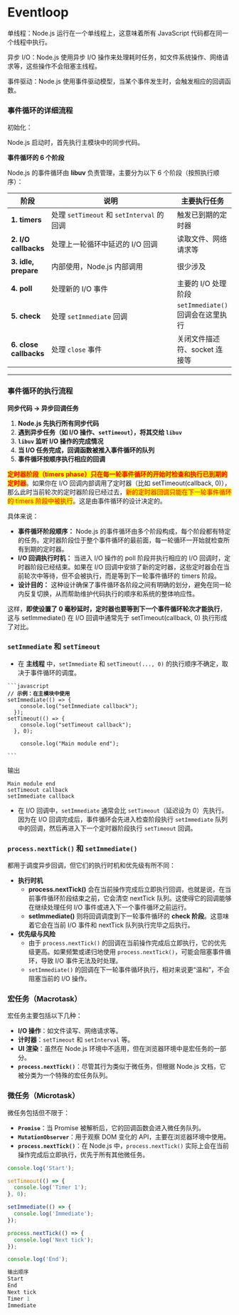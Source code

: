 # Eventloop

单线程：Node.js 运行在一个单线程上，这意味着所有 JavaScript 代码都在同一个线程中执行。

异步 I/O：Node.js 使用异步 I/O 操作来处理耗时任务，如文件系统操作、网络请求等，这些操作不会阻塞主线程。

事件驱动：Node.js 使用事件驱动模型，当某个事件发生时，会触发相应的回调函数。

### 事件循环的详细流程

初始化：

Node.js 启动时，首先执行主模块中的同步代码。

**事件循环的 6 个阶段**

Node.js 的事件循环由 **libuv** 负责管理，主要分为以下 6 个阶段（按照执行顺序）：

<table><thead><tr><th>阶段</th><th width="321">说明</th><th>主要执行任务</th></tr></thead><tbody><tr><td><strong>1. timers</strong></td><td>处理 <code>setTimeout</code> 和 <code>setInterval</code> 的回调</td><td>触发已到期的定时器</td></tr><tr><td><strong>2. I/O callbacks</strong></td><td>处理上一轮循环中延迟的 I/O 回调</td><td>读取文件、网络请求等</td></tr><tr><td><strong>3. idle, prepare</strong></td><td>内部使用，Node.js 内部调用</td><td>很少涉及</td></tr><tr><td><strong>4. poll</strong></td><td>处理新的 I/O 事件</td><td>主要的 I/O 处理阶段</td></tr><tr><td><strong>5. check</strong></td><td>处理 <code>setImmediate</code> 回调</td><td><code>setImmediate()</code> 回调会在这里执行</td></tr><tr><td><strong>6. close callbacks</strong></td><td>处理 <code>close</code> 事件</td><td>关闭文件描述符、socket 连接等</td></tr></tbody></table>

***

### **事件循环的执行流程**

**同步代码 → 异步回调任务**

1. **Node.js 先执行所有同步代码**
2. **遇到异步任务（如 I/O 操作、`setTimeout`），将其交给 `libuv`**
3. **`libuv` 监听 I/O 操作的完成情况**
4. **当 I/O 任务完成，回调函数被推入事件循环的队列**
5. **事件循环按顺序执行相应的回调**

<mark style="color:red;">**定时器阶段（timers phase）只在每一轮事件循环的开始时检查和执行已到期的定时器**</mark>。如果你在 I/O 回调内部调用了定时器（比如 setTimeout(callback, 0)），那么此时当前轮次的定时器阶段已经过去，<mark style="color:red;">新的定时器回调只能在下一轮事件循环的 timers 阶段中被执行</mark>。这是由事件循环的设计决定的。

具体来说：

* **事件循环阶段顺序：** Node.js 的事件循环由多个阶段构成，每个阶段都有特定的任务。定时器阶段位于整个事件循环的最前面，每一轮循环一开始就检查所有到期的定时器。
* **I/O 回调执行时机：** 当进入 I/O 操作的 poll 阶段并执行相应的 I/O 回调时，定时器阶段已经结束。如果在 I/O 回调中安排了新的定时器，这些定时器会在当前轮次中等待，但不会被执行，而是等到下一轮事件循环的 timers 阶段。
* **设计目的：** 这种设计确保了事件循环各阶段之间有明确的划分，避免在同一轮内反复切换，从而帮助维护代码执行的顺序和系统的整体响应性。

这样，**即使设置了 0 毫秒延时，定时器也要等到下一个事件循环轮次才能执行**，这与 setImmediate() 在 I/O 回调中通常先于 setTimeout(callback, 0) 执行形成了对比。

### `setImmediate` 和 `setTimeout`

* 在 **主线程** 中，`setImmediate` 和 `setTimeout(..., 0)` 的执行顺序不确定，取决于事件循环的调度。

<pre><code>```javascript
<strong>// 示例：在主模块中使用
</strong>setImmediate(() => {
    console.log("setImmediate callback");
  });
setTimeout(() => {
    console.log("setTimeout callback");
  }, 0);
  
    console.log("Main module end");
  
```
</code></pre>

输出

```
Main module end
setTimeout callback
setImmediate callback
```

* 在 I/O 回调中，`setImmediate` 通常会比 `setTimeout`（延迟设为 0）先执行。因为在 I/O 回调完成后，事件循环会先进入检查阶段执行 `setImmediate` 队列中的回调，然后再进入下一个定时器阶段执行 `setTimeout` 回调。

### `process.nextTick()` 和 `setImmediate()`

&#x20;都用于调度异步回调，但它们的执行时机和优先级有所不同：

* **执行时机**
  * **process.nextTick()** 会在当前操作完成后立即执行回调，也就是说，在当前事件循环阶段结束之前，它会清空 nextTick 队列。这使得它的回调能够在继续处理任何 I/O 事件或进入下一个事件循环之前运行。
  * **setImmediate()** 则将回调调度到下一轮事件循环的 **check 阶段**。这意味着它会在当前 I/O 事件和 nextTick 队列执行完毕之后执行。
* **优先级与风险**
  * 由于 `process.nextTick()` 的回调在当前操作完成后立即执行，它的优先级更高。如果频繁或递归地使用 `process.nextTick()`，可能会阻塞事件循环，导致 I/O 事件无法及时处理。
  * `setImmediate()` 的回调在下一轮事件循环执行，相对来说更“温和”，不会阻塞当前的 I/O 操作。

### 宏任务（Macrotask）

宏任务主要包括以下几种：

* **I/O 操作**：如文件读写、网络请求等。
* **计时器**：`setTimeout` 和 `setInterval` 等。
* **UI 渲染**：虽然在 Node.js 环境中不适用，但在浏览器环境中是宏任务的一部分。
* **`process.nextTick()`**：尽管其行为类似于微任务，但根据 Node.js 文档，它被分类为一个特殊的宏任务队列。

### 微任务（Microtask）

微任务包括但不限于：

* **`Promise`**：当 Promise 被解析后，它的回调函数会进入微任务队列。
* **`MutationObserver`**：用于观察 DOM 变化的 API，主要在浏览器环境中使用。
* **`process.nextTick()`**：在 Node.js 中，`process.nextTick()` 实际上会在当前操作完成后立即执行，优先于所有其他微任务。

```javascript
console.log('Start');

setTimeout(() => {
  console.log('Timer 1');
}, 0);

setImmediate(() => {
  console.log('Immediate');
});

process.nextTick(() => {
  console.log('Next tick');
});

console.log('End');
```

```javascript
输出顺序
Start
End
Next tick
Timer 1
Immediate
```
